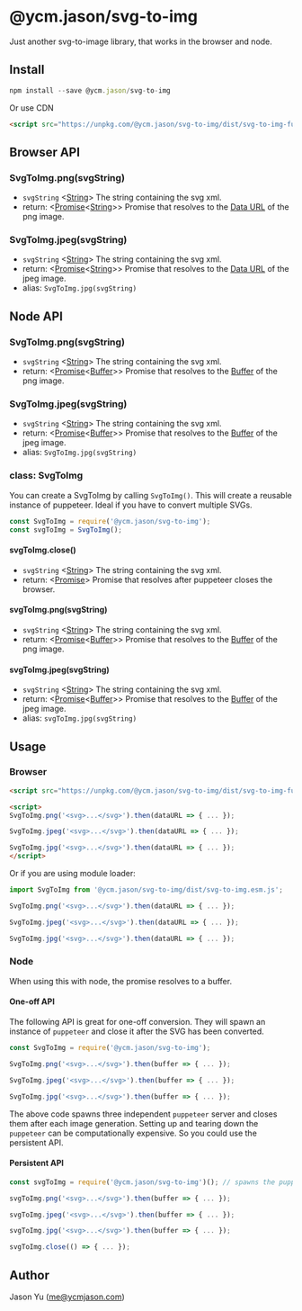 # @ycm.jason/svg-to-img

Just another svg-to-image library, that works in the browser and node.

## Install

```js
npm install --save @ycm.jason/svg-to-img
```

Or use CDN

```html
<script src="https://unpkg.com/@ycm.jason/svg-to-img/dist/svg-to-img-full.umd.js"></script>
```

## Browser API

### SvgToImg.png(svgString)
- `svgString` <[String]> The string containing the svg xml.
- return: <[Promise]<[String]>> Promise that resolves to the [Data URL] of the png image.

### SvgToImg.jpeg(svgString)
- `svgString` <[String]> The string containing the svg xml.
- return: <[Promise]<[String]>> Promise that resolves to the [Data URL] of the jpeg image.
- alias: `SvgToImg.jpg(svgString)`

## Node API

### SvgToImg.png(svgString)
- `svgString` <[String]> The string containing the svg xml.
- return: <[Promise]<[Buffer]>> Promise that resolves to the [Buffer] of the png image.

### SvgToImg.jpeg(svgString)
- `svgString` <[String]> The string containing the svg xml.
- return: <[Promise]<[Buffer]>> Promise that resolves to the [Buffer] of the jpeg image.
- alias: `SvgToImg.jpg(svgString)`

### class: SvgToImg

You can create a SvgToImg by calling `SvgToImg()`. This will create a reusable instance of puppeteer. Ideal if you have to convert multiple SVGs.

```js
const SvgToImg = require('@ycm.jason/svg-to-img');
const svgToImg = SvgToImg();
```

#### svgToImg.close()
- `svgString` <[String]> The string containing the svg xml.
- return: <[Promise]> Promise that resolves after puppeteer closes the browser.

#### svgToImg.png(svgString)
- `svgString` <[String]> The string containing the svg xml.
- return: <[Promise]<[Buffer]>> Promise that resolves to the [Buffer] of the png image.


#### svgToImg.jpeg(svgString)
- `svgString` <[String]> The string containing the svg xml.
- return: <[Promise]<[Buffer]>> Promise that resolves to the [Buffer] of the jpeg image.
- alias: `svgToImg.jpg(svgString)`


## Usage

### Browser

```html
<script src="https://unpkg.com/@ycm.jason/svg-to-img/dist/svg-to-img-full.umd.js"></script>

<script>
SvgToImg.png('<svg>...</svg>').then(dataURL => { ... });

SvgToImg.jpeg('<svg>...</svg>').then(dataURL => { ... });

SvgToImg.jpg('<svg>...</svg>').then(dataURL => { ... });
</script>
```

Or if you are using module loader:

```js
import SvgToImg from '@ycm.jason/svg-to-img/dist/svg-to-img.esm.js';

SvgToImg.png('<svg>...</svg>').then(dataURL => { ... });

SvgToImg.jpeg('<svg>...</svg>').then(dataURL => { ... });

SvgToImg.jpg('<svg>...</svg>').then(dataURL => { ... });
```

### Node

When using this with node, the promise resolves to a buffer.


#### One-off API

The following API is great for one-off conversion. They will spawn an instance of `puppeteer` and close it after the SVG has been converted.

```js
const SvgToImg = require('@ycm.jason/svg-to-img');

SvgToImg.png('<svg>...</svg>').then(buffer => { ... });

SvgToImg.jpeg('<svg>...</svg>').then(buffer => { ... });

SvgToImg.jpg('<svg>...</svg>').then(buffer => { ... });
```

The above code spawns three independent `puppeteer` server and closes them after each image generation. Setting up and tearing down the `puppeteer` can be computationally expensive. So you could use the persistent API.

#### Persistent API

```js
const svgToImg = require('@ycm.jason/svg-to-img')(); // spawns the puppeteer

svgToImg.png('<svg>...</svg>').then(buffer => { ... });

svgToImg.jpeg('<svg>...</svg>').then(buffer => { ... });

svgToImg.jpg('<svg>...</svg>').then(buffer => { ... });

svgToImg.close(() => { ... });
```

## Author
Jason Yu (me@ycmjason.com)

[Buffer]: https://nodejs.org/api/buffer.html#buffer_class_buffer "Buffer"
[Promise]: https://developer.mozilla.org/en-US/docs/Web/JavaScript/Reference/Global_Objects/Promise "Promise"
[String]: https://developer.mozilla.org/en-US/docs/Web/JavaScript/Data_structures#String_type "String"
[Data URL]: https://developer.mozilla.org/en-US/docs/Web/HTTP/Basics_of_HTTP/Data_URIs "Data URL"
[SvgToImg]: #class-svgtoimg

